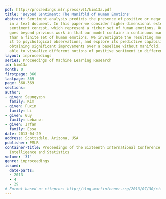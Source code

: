 ```yaml
---
pdf: http://proceedings.mlr.press/v31/kim13a.pdf
title: 'Beyond Sentiment: The Manifold of Human Emotions'
abstract: Sentiment analysis predicts the presence of positive or negative emotions
  in a text document. In this paper we consider higher dimensional extensions of the
  sentiment concept, which represent a richer set of human emotions. Our approach
  goes beyond previous work in that our model contains a continuous manifold rather
  than a finite set of human emotions. We investigate the resulting model, compare
  it to psychological observations, and explore its predictive capabilities. Besides
  obtaining significant improvements over a baseline without manifold, we are also
  able to visualize different notions of positive sentiment in different domains.
layout: inproceedings
series: Proceedings of Machine Learning Research
id: kim13a
month: 0
firstpage: 360
lastpage: 369
page: 360-369
sections: 
author:
- given: Seungyeon
  family: Kim
- given: Fuxin
  family: Li
- given: Guy
  family: Lebanon
- given: Irfan
  family: Essa
date: 2013-04-29
address: Scottsdale, Arizona, USA
publisher: PMLR
container-title: Proceedings of the Sixteenth International Conference on Artificial
  Intelligence and Statistics
volume: '31'
genre: inproceedings
issued:
  date-parts:
  - 2013
  - 4
  - 29
# Format based on citeproc: http://blog.martinfenner.org/2013/07/30/citeproc-yaml-for-bibliographies/
---
```

